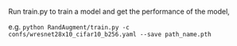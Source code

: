 Run train.py to train a model and get the performance of the model, 

e.g. `python RandAugment/train.py -c confs/wresnet28x10_cifar10_b256.yaml --save path_name.pth`
